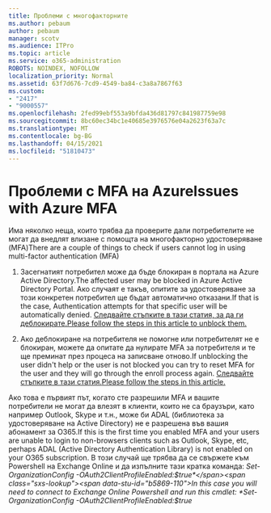 ```yaml
---
title: Проблеми с многофакторните
ms.author: pebaum
author: pebaum
manager: scotv
ms.audience: ITPro
ms.topic: article
ms.service: o365-administration
ROBOTS: NOINDEX, NOFOLLOW
localization_priority: Normal
ms.assetid: 63f7d676-7cd9-4549-ba84-c3a8a7867f63
ms.custom:
- "2417"
- "9000557"
ms.openlocfilehash: 2fed99ebf553a9bfda436d81797c841987759e98
ms.sourcegitcommit: 8bc60ec34bc1e40685e3976576e04a2623f63a7c
ms.translationtype: MT
ms.contentlocale: bg-BG
ms.lasthandoff: 04/15/2021
ms.locfileid: "51810473"
---
```

# <a name="issues-with-azure-mfa"></a><span data-ttu-id="b5869-102">Проблеми с MFA на Azure</span><span class="sxs-lookup"><span data-stu-id="b5869-102">Issues with Azure MFA</span></span>
<span data-ttu-id="b5869-103">Има няколко неща, които трябва да проверите дали потребителите не могат да внедлят влизане с помощта на многофакторно удостоверяване (MFA)</span><span class="sxs-lookup"><span data-stu-id="b5869-103">There are a couple of things to check if users cannot log in using multi-factor authentication (MFA)</span></span>

1. <span data-ttu-id="b5869-104">Засегнатият потребител може да бъде блокиран в портала на Azure Active Directory.</span><span class="sxs-lookup"><span data-stu-id="b5869-104">The affected user may be blocked in Azure Active Directory Portal.</span></span> <span data-ttu-id="b5869-105">Ако случаят е такъв, опитите за удостоверяване за този конкретен потребител ще бъдат автоматично отказани.</span><span class="sxs-lookup"><span data-stu-id="b5869-105">If that is the case, Authentication attempts for that specific user will be automatically denied.</span></span> [<span data-ttu-id="b5869-106">Следвайте стъпките в тази статия, за да ги деблокирате.</span><span class="sxs-lookup"><span data-stu-id="b5869-106">Please follow the steps in this article to unblock them.</span></span>](https://docs.microsoft.com/azure/active-directory/authentication/howto-mfa-mfasettings#block-and-unblock-users)

2. <span data-ttu-id="b5869-107">Ако деблокиране на потребителя не помогне или потребителят не е блокиран, можете да опитате да нулирате MFA за потребителя и те ще преминат през процеса на записване отново.</span><span class="sxs-lookup"><span data-stu-id="b5869-107">If unblocking the user didn't help or the user is not blocked you can try to reset MFA for the user and they will go through the enroll process again.</span></span> [<span data-ttu-id="b5869-108">Следвайте стъпките в тази статия.</span><span class="sxs-lookup"><span data-stu-id="b5869-108">Please follow the steps in this article.</span></span>](https://docs.microsoft.com/azure/active-directory/authentication/howto-mfa-userdevicesettings#require-users-to-provide-contact-methods-again)

<span data-ttu-id="b5869-109">Ако това е първият път, когато сте разрешили MFA и вашите потребители не могат да влезят в клиенти, които не са браузъри, като например Outlook, Skype и т.н., може би ADAL (библиотека за удостоверяване на Active Directory) не е разрешена във вашия абонамент за O365.</span><span class="sxs-lookup"><span data-stu-id="b5869-109">If this is the first time you enabled MFA and your users are unable to login to non-browsers clients such as Outlook, Skype, etc, perhaps ADAL (Active Directory Authentication Library) is not enabled on your O365 subscription.</span></span> <span data-ttu-id="b5869-110">В този случай ще трябва да се свържете към Powershell на Exchange Online и да изпълните тази кратка команда:  *Set-OrganizationConfig -OAuth2ClientProfileEnabled:$true*</span><span class="sxs-lookup"><span data-stu-id="b5869-110">In this case you will need to connect to Exchange Online Powershell and run this cmdlet:  *Set-OrganizationConfig -OAuth2ClientProfileEnabled:$true*</span></span>
